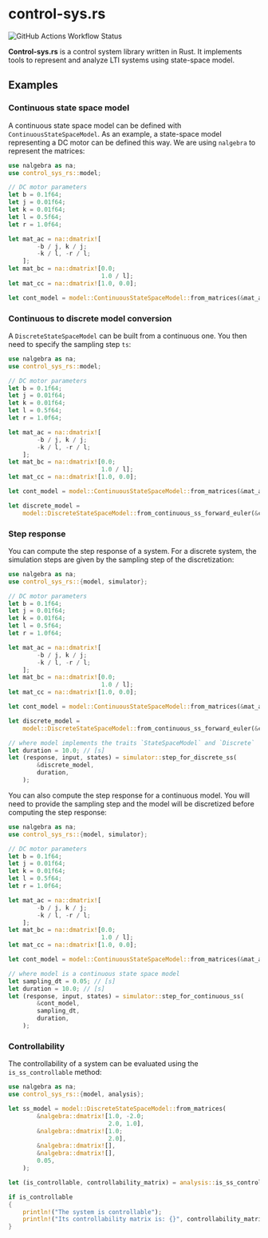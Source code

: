 # control-sys.rs

![GitHub Actions Workflow Status](https://img.shields.io/github/actions/workflow/status/rdesarz/control-sys-rs/rust.yml)

**Control-sys.rs** is a control system library written in Rust. It implements tools to represent and analyze LTI systems using state-space model.

## Examples

### Continuous state space model

A continuous state space model can be defined with `ContinuousStateSpaceModel`. As an example, a state-space model representing a DC motor can be defined this way. We are using `nalgebra` to represent the matrices: 

```rust
use nalgebra as na;
use control_sys_rs::model;

// DC motor parameters
let b = 0.1f64;
let j = 0.01f64;
let k = 0.01f64;
let l = 0.5f64;
let r = 1.0f64;

let mat_ac = na::dmatrix![
        -b / j, k / j;
        -k / l, -r / l;
    ];
let mat_bc = na::dmatrix![0.0; 
                          1.0 / l];
let mat_cc = na::dmatrix![1.0, 0.0];

let cont_model = model::ContinuousStateSpaceModel::from_matrices(&mat_ac, &mat_bc, &mat_cc, &na::dmatrix![]);
```

### Continuous to discrete model conversion

A `DiscreteStateSpaceModel` can be built from a continuous one. You then need to specify the sampling step `ts`: 

```rust
use nalgebra as na;
use control_sys_rs::model;

// DC motor parameters
let b = 0.1f64;
let j = 0.01f64;
let k = 0.01f64;
let l = 0.5f64;
let r = 1.0f64;

let mat_ac = na::dmatrix![
        -b / j, k / j;
        -k / l, -r / l;
    ];
let mat_bc = na::dmatrix![0.0; 
                          1.0 / l];
let mat_cc = na::dmatrix![1.0, 0.0];

let cont_model = model::ContinuousStateSpaceModel::from_matrices(&mat_ac, &mat_bc, &mat_cc, &na::dmatrix![]);

let discrete_model = 
    model::DiscreteStateSpaceModel::from_continuous_ss_forward_euler(&cont_model, 0.05);
```

### Step response 

You can compute the step response of a system. For a discrete system, the simulation steps are given by the sampling step of the discretization:

```rust
use nalgebra as na;
use control_sys_rs::{model, simulator};

// DC motor parameters
let b = 0.1f64;
let j = 0.01f64;
let k = 0.01f64;
let l = 0.5f64;
let r = 1.0f64;

let mat_ac = na::dmatrix![
        -b / j, k / j;
        -k / l, -r / l;
    ];
let mat_bc = na::dmatrix![0.0; 
                          1.0 / l];
let mat_cc = na::dmatrix![1.0, 0.0];

let cont_model = model::ContinuousStateSpaceModel::from_matrices(&mat_ac, &mat_bc, &mat_cc, &na::dmatrix![]);

let discrete_model = 
    model::DiscreteStateSpaceModel::from_continuous_ss_forward_euler(&cont_model, 0.05);

// where model implements the traits `StateSpaceModel` and `Discrete`
let duration = 10.0; // [s]
let (response, input, states) = simulator::step_for_discrete_ss(
        &discrete_model,
        duration,
    );
```

You can also compute the step response for a continuous model. You will need to provide the sampling step and the model will be discretized before computing the step response:

```rust
use nalgebra as na;
use control_sys_rs::{model, simulator};

// DC motor parameters
let b = 0.1f64;
let j = 0.01f64;
let k = 0.01f64;
let l = 0.5f64;
let r = 1.0f64;

let mat_ac = na::dmatrix![
        -b / j, k / j;
        -k / l, -r / l;
    ];
let mat_bc = na::dmatrix![0.0; 
                          1.0 / l];
let mat_cc = na::dmatrix![1.0, 0.0];

let cont_model = model::ContinuousStateSpaceModel::from_matrices(&mat_ac, &mat_bc, &mat_cc, &na::dmatrix![]);

// where model is a continuous state space model
let sampling_dt = 0.05; // [s]
let duration = 10.0; // [s]
let (response, input, states) = simulator::step_for_continuous_ss(
        &cont_model,
        sampling_dt,
        duration,
    );
```

### Controllability 

The controllability of a system can be evaluated using the `is_ss_controllable` method:

```rust
use nalgebra as na;
use control_sys_rs::{model, analysis};

let ss_model = model::DiscreteStateSpaceModel::from_matrices(
        &nalgebra::dmatrix![1.0, -2.0; 
                            2.0, 1.0],
        &nalgebra::dmatrix![1.0;
                            2.0],
        &nalgebra::dmatrix![],
        &nalgebra::dmatrix![],
        0.05,
    );

let (is_controllable, controllability_matrix) = analysis::is_ss_controllable(&ss_model);

if is_controllable
{
    println!("The system is controllable");
    println!("Its controllability matrix is: {}", controllability_matrix);
}
```


